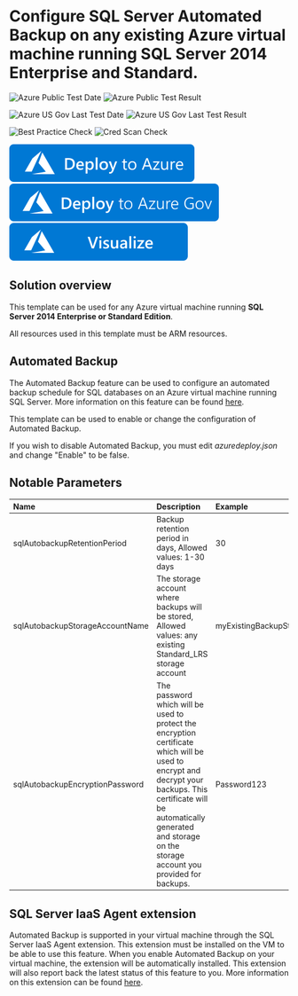 # Configure SQL Server Automated Backup on any existing Azure virtual machine running SQL Server 2014 Enterprise and Standard.

![Azure Public Test Date](https://azurequickstartsservice.blob.core.windows.net/badges/101-vm-sql-existing-autobackup-update/PublicLastTestDate.svg)
![Azure Public Test Result](https://azurequickstartsservice.blob.core.windows.net/badges/101-vm-sql-existing-autobackup-update/PublicDeployment.svg)

![Azure US Gov Last Test Date](https://azurequickstartsservice.blob.core.windows.net/badges/101-vm-sql-existing-autobackup-update/FairfaxLastTestDate.svg)
![Azure US Gov Last Test Result](https://azurequickstartsservice.blob.core.windows.net/badges/101-vm-sql-existing-autobackup-update/FairfaxDeployment.svg)

![Best Practice Check](https://azurequickstartsservice.blob.core.windows.net/badges/101-vm-sql-existing-autobackup-update/BestPracticeResult.svg)
![Cred Scan Check](https://azurequickstartsservice.blob.core.windows.net/badges/101-vm-sql-existing-autobackup-update/CredScanResult.svg)

[![Deploy To Azure](https://raw.githubusercontent.com/Azure/azure-quickstart-templates/master/1-CONTRIBUTION-GUIDE/images/deploytoazure.svg?sanitize=true)](https://portal.azure.com/#create/Microsoft.Template/uri/https%3A%2F%2Fraw.githubusercontent.com%2FAzure%2Fazure-quickstart-templates%2Fmaster%2F101-vm-sql-existing-autobackup-update%2Fazuredeploy.json)
[![Deploy To Azure US Gov](https://raw.githubusercontent.com/Azure/azure-quickstart-templates/master/1-CONTRIBUTION-GUIDE/images/deploytoazuregov.svg?sanitize=true)](https://portal.azure.us/#create/Microsoft.Template/uri/https%3A%2F%2Fraw.githubusercontent.com%2FAzure%2Fazure-quickstart-templates%2Fmaster%2F101-vm-sql-existing-autobackup-update%2Fazuredeploy.json)  
[![Visualize](https://raw.githubusercontent.com/Azure/azure-quickstart-templates/master/1-CONTRIBUTION-GUIDE/images/visualizebutton.svg?sanitize=true)](http://armviz.io/#/?load=https%3A%2F%2Fraw.githubusercontent.com%2FAzure%2Fazure-quickstart-templates%2Fmaster%2F101-vm-sql-existing-autobackup-update%2Fazuredeploy.json)
  

  

## Solution overview

This template can be used for any Azure virtual machine running **SQL Server 2014 Enterprise or Standard Edition**.

All resources used in this template must be ARM resources.

## Automated Backup

The Automated Backup feature can be used to configure an automated backup schedule for SQL databases on an Azure virtual machine running SQL Server. More information on this feature can be found [here](https://azure.microsoft.com/en-us/documentation/articles/virtual-machines-windows-sql-automated-backup/).

This template can be used to enable or change the configuration of Automated Backup.

If you wish to disable Automated Backup, you must edit *azuredeploy.json* and change "Enable" to be false.

## Notable Parameters

|Name|Description|Example|
|:---|:---------------------|:---------------|
|sqlAutobackupRetentionPeriod|Backup retention period in days, Allowed values: 1-30 days|30|
|sqlAutobackupStorageAccountName|The storage account where backups will be stored, Allowed values: any existing Standard_LRS storage account|myExistingBackupStoragAccountName|
|sqlAutobackupEncryptionPassword|The password which will be used to protect the encryption certificate which will be used to encrypt and decrypt your backups. This certificate will be automatically generated and storage on the storage account you provided for backups.|Password123|

## SQL Server IaaS Agent extension

Automated Backup is supported in your virtual machine through the SQL Server IaaS Agent extension. This extension must be installed on the VM to be able to use this feature. When you enable Automated Backup on your virtual machine, the extension will be automatically installed. This extension will also report back the latest status of this feature to you. More information on this extension can be found [here](https://azure.microsoft.com/en-us/documentation/articles/virtual-machines-windows-sql-server-agent-extension/).


